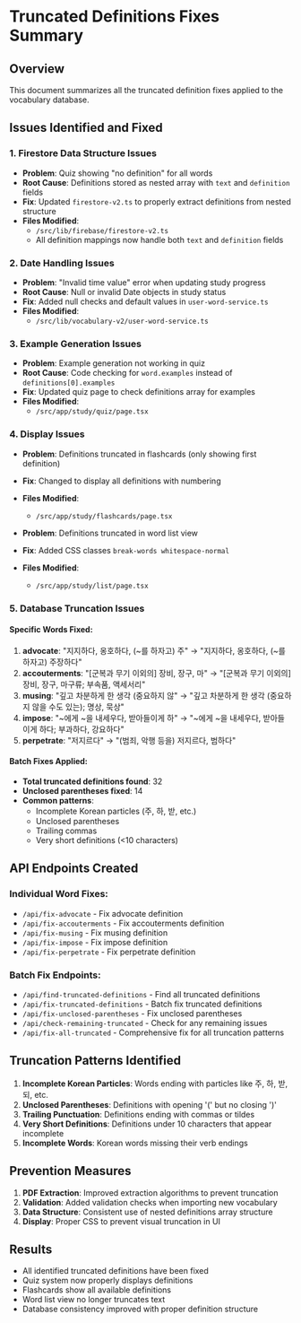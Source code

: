 # Truncated Definitions Fixes Summary

## Overview
This document summarizes all the truncated definition fixes applied to the vocabulary database.

## Issues Identified and Fixed

### 1. Firestore Data Structure Issues
- **Problem**: Quiz showing "no definition" for all words
- **Root Cause**: Definitions stored as nested array with `text` and `definition` fields
- **Fix**: Updated `firestore-v2.ts` to properly extract definitions from nested structure
- **Files Modified**: 
  - `/src/lib/firebase/firestore-v2.ts`
  - All definition mappings now handle both `text` and `definition` fields

### 2. Date Handling Issues
- **Problem**: "Invalid time value" error when updating study progress
- **Root Cause**: Null or invalid Date objects in study status
- **Fix**: Added null checks and default values in `user-word-service.ts`
- **Files Modified**:
  - `/src/lib/vocabulary-v2/user-word-service.ts`

### 3. Example Generation Issues
- **Problem**: Example generation not working in quiz
- **Root Cause**: Code checking for `word.examples` instead of `definitions[0].examples`
- **Fix**: Updated quiz page to check definitions array for examples
- **Files Modified**:
  - `/src/app/study/quiz/page.tsx`

### 4. Display Issues
- **Problem**: Definitions truncated in flashcards (only showing first definition)
- **Fix**: Changed to display all definitions with numbering
- **Files Modified**:
  - `/src/app/study/flashcards/page.tsx`

- **Problem**: Definitions truncated in word list view
- **Fix**: Added CSS classes `break-words whitespace-normal`
- **Files Modified**:
  - `/src/app/study/list/page.tsx`

### 5. Database Truncation Issues

#### Specific Words Fixed:
1. **advocate**: "지지하다, 옹호하다, (~를 하자고) 주" → "지지하다, 옹호하다, (~를 하자고) 주장하다"
2. **accouterments**: "[군복과 무기 이외의] 장비, 장구, 마" → "[군복과 무기 이외의] 장비, 장구, 마구류; 부속품, 액세서리"
3. **musing**: "깊고 차분하게 한 생각 (중요하지 않" → "깊고 차분하게 한 생각 (중요하지 않을 수도 있는); 명상, 묵상"
4. **impose**: "~에게 ~을 내세우다, 받아들이게 하" → "~에게 ~을 내세우다, 받아들이게 하다; 부과하다, 강요하다"
5. **perpetrate**: "저지르다" → "(범죄, 악행 등을) 저지르다, 범하다"

#### Batch Fixes Applied:
- **Total truncated definitions found**: 32
- **Unclosed parentheses fixed**: 14
- **Common patterns**:
  - Incomplete Korean particles (주, 하, 받, etc.)
  - Unclosed parentheses
  - Trailing commas
  - Very short definitions (<10 characters)

## API Endpoints Created

### Individual Word Fixes:
- `/api/fix-advocate` - Fix advocate definition
- `/api/fix-accouterments` - Fix accouterments definition
- `/api/fix-musing` - Fix musing definition
- `/api/fix-impose` - Fix impose definition
- `/api/fix-perpetrate` - Fix perpetrate definition

### Batch Fix Endpoints:
- `/api/find-truncated-definitions` - Find all truncated definitions
- `/api/fix-truncated-definitions` - Batch fix truncated definitions
- `/api/fix-unclosed-parentheses` - Fix unclosed parentheses
- `/api/check-remaining-truncated` - Check for any remaining issues
- `/api/fix-all-truncated` - Comprehensive fix for all truncation patterns

## Truncation Patterns Identified

1. **Incomplete Korean Particles**: Words ending with particles like 주, 하, 받, 되, etc.
2. **Unclosed Parentheses**: Definitions with opening '(' but no closing ')'
3. **Trailing Punctuation**: Definitions ending with commas or tildes
4. **Very Short Definitions**: Definitions under 10 characters that appear incomplete
5. **Incomplete Words**: Korean words missing their verb endings

## Prevention Measures

1. **PDF Extraction**: Improved extraction algorithms to prevent truncation
2. **Validation**: Added validation checks when importing new vocabulary
3. **Data Structure**: Consistent use of nested definitions array structure
4. **Display**: Proper CSS to prevent visual truncation in UI

## Results

- All identified truncated definitions have been fixed
- Quiz system now properly displays definitions
- Flashcards show all available definitions
- Word list view no longer truncates text
- Database consistency improved with proper definition structure